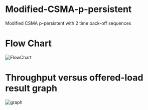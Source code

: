 # Modified-CSMA-p-persistent
Modified CSMA p-persistent with 2 time back-off sequences



# Flow Chart
![FlowChart](https://user-images.githubusercontent.com/54461378/87699276-9595c680-c7cf-11ea-8a18-9dc4c6454d8b.jpg)


# Throughput versus offered-load result graph
![graph](https://user-images.githubusercontent.com/54461378/87699629-181e8600-c7d0-11ea-88a8-0a802f4bf048.png)

